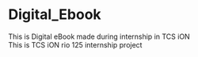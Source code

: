 # Digital_Ebook
This is Digital eBook made during internship in TCS iON
<br>
This is TCS iON rio 125 internship project
